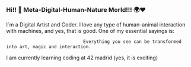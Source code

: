 ### Hi!! 👋 Meta-Digital-Human-Nature Morld!!! 🌍❤

I´m a Digital Artist and Coder. I love any type of human-animal interaction with machines, and yes, that is good. One of my essential sayings is:

                                 Everything you see can be transformed into art, magic and interaction.

I am currently learning coding at 42 madrid (yes, it is exciting)

<!--
**Brandommoore/Brandommoore** is a ✨ _special_ ✨ repository because its `README.md` (this file) appears on your GitHub profile.

Here are some ideas to get you started:

- 🔭 I’m currently working on ...
- 🌱 I’m currently learning ...
- 👯 I’m looking to collaborate on ...
- 🤔 I’m looking for help with ...
- 💬 Ask me about ...
- 📫 How to reach me: ...
- 😄 Pronouns: ...
- ⚡ Fun fact: ...
-->
